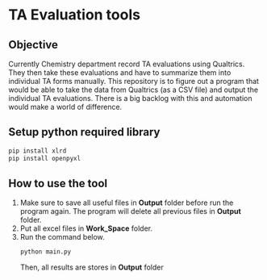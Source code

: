 # TA Evaluation tools

## Objective
Currently Chemistry department record TA evaluations using Qualtrics. 
They then take these evaluations and have to summarize them into
individual TA forms manually. This repository is to figure out
a program that would be able to take the data from Qualtrics 
(as a CSV file) and output the individual TA evaluations. There is
a big backlog with this and automation would make a world of difference.


## Setup python required library
```bash
pip install xlrd
pip install openpyxl
```

## How to use the tool
1. Make sure to save all useful files in **Output** folder before
   run the program again. The program will delete all previous files
   in **Output** folder.
1. Put all excel files in **Work_Space** folder.
2. Run the command below.
    ```bash
    python main.py
    ```
   Then, all results are stores in **Output** folder
